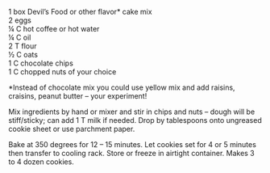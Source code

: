 1 box Devil’s Food or other flavor* cake mix  
2 eggs  
¼ C hot coffee or hot water  
¼ C oil  
2 T flour  
½ C oats  
1 C chocolate chips  
1 C chopped nuts of your choice  

*Instead of chocolate mix you could use yellow mix and add raisins,
craisins, peanut butter – your experiment!

Mix ingredients by hand or mixer and stir in chips and nuts – dough will be stiff/sticky; can add     1 T milk if needed.  Drop by tablespoons onto ungreased cookie sheet or use parchment paper.

Bake at 350 degrees for 12 – 15 minutes.  Let cookies set for 4 or 5 minutes then transfer to cooling rack.  Store or freeze in airtight container.
Makes 3 to 4 dozen cookies.

